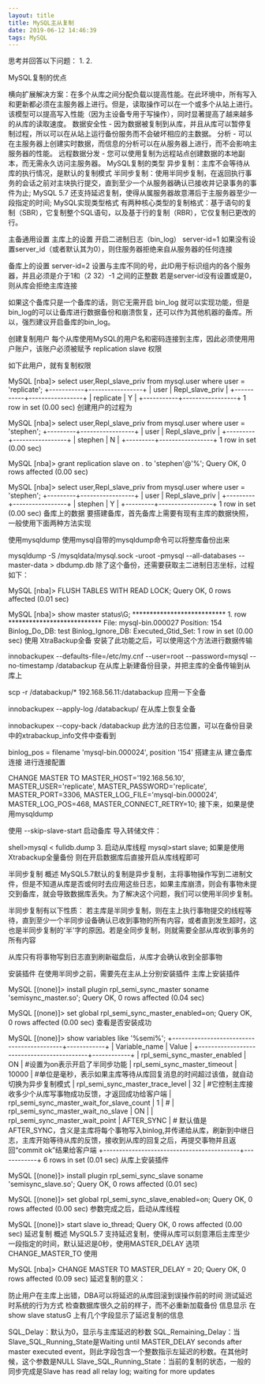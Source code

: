 ```yaml
---
layout: title
title: MySQL主从复制
date: 2019-06-12 14:46:39
tags: MySQL
---
```

思考并回答以下问题：
1.
2.
<!--more-->

MySQL复制的优点

横向扩展解决方案：在多个从库之间分配负载以提高性能。在此环境中，所有写入和更新都必须在主服务器上进行。但是，读取操作可以在一个或多个从站上进行。该模型可以提高写入性能（因为主设备专用于写操作），同时显著提高了越来越多的从库的读取速度。
数据安全性 - 因为数据被复制到从库，并且从库可以暂停复制过程，所以可以在从站上运行备份服务而不会破坏相应的主数据。
分析 - 可以在主服务器上创建实时数据，而信息的分析可以在从服务器上进行，而不会影响主服务器的性能。
远程数据分发 - 您可以使用复制为远程站点创建数据的本地副本，而无需永久访问主服务器。
MySQL复制的类型
异步复制：主库不会等待从库的执行情况，是默认的复制模式
半同步复制：使用半同步复制，在返回执行事务的会话之前对主块执行提交，直到至少一个从服务器确认已接收并记录事务的事件为止;
MySQL 5.7 还支持延迟复制，使得从属服务器故意滞后于主服务器至少一段指定的时间;
MySQL实现类型格式
有两种核心类型的复制格式：基于语句的复制（SBR），它复制整个SQL语句，以及基于行的复制（RBR），它仅复制已更改的行。

主备通用设置
主库上的设置
开启二进制日志（bin_log）
server-id=1
如果没有设置server_id（或者默认其为0），则住服务器拒绝来自从服务器的任何连接

备库上的设置
server-id=2  设置与主库不同的号，此ID用于标识组内的各个服务器，并且必须是介于1和（2 32）-1 之间的正整数
若是server-id没有设置或是0，则从库会拒绝主库连接

如果这个备库只是一个备库的话，则它无需开启 bin_log 就可以实现功能，但是bin_log的可以让备库进行数据备份和崩溃恢复，还可以作为其他机器的备库。所以，强烈建议开启备库的bin_log。

创建复制用户
每个从库使用MySQL的用户名和密码连接到主库，因此必须使用用户账户，该账户必须被赋予 replication slave 权限

如下此用户，就有复制权限

MySQL [nba]> select user,Repl_slave_priv from mysql.user where user = 'replicate';
+-----------+-----------------+
| user | Repl_slave_priv |
+-----------+-----------------+
| replicate | Y |
+-----------+-----------------+
1 row in set (0.00 sec)
创建用户的过程为

MySQL [nba]> select user,Repl_slave_priv from mysql.user where user = 'stephen';
+---------+-----------------+
| user | Repl_slave_priv |
+---------+-----------------+
| stephen | N |
+---------+-----------------+
1 row in set (0.00 sec)

MySQL [nba]> grant replication slave on *.* to 'stephen'@'%';
Query OK, 0 rows affected (0.00 sec)

MySQL [nba]> select user,Repl_slave_priv from mysql.user where user = 'stephen';
+---------+-----------------+
| user | Repl_slave_priv |
+---------+-----------------+
| stephen | Y |
+---------+-----------------+
1 row in set (0.00 sec)
备库上的数据
要搭建备库，首先备库上需要有现有主库的数据快照，一般使用下面两种方法实现

使用mysqldump
使用mysql自带的mysqldump命令可以将整库备份出来

mysqldump -S /mysqldata/mysql.sock -uroot -pmysql --all-databases --master-data > dbdump.db
除了这个备份，还需要获取主二进制日志坐标，过程如下：

MySQL [nba]> FLUSH TABLES WITH READ LOCK;
Query OK, 0 rows affected (0.01 sec)

MySQL [nba]> show master status\G;
*************************** 1. row ***************************
             File: mysql-bin.000027
         Position: 154
     Binlog_Do_DB: test
 Binlog_Ignore_DB: 
Executed_Gtid_Set: 
1 row in set (0.00 sec)
使用 XtraBackup全备
安装了此功能之后，可以使用这个方法进行数据传输

innobackupex --defaults-file=/etc/my.cnf --user=root --password=mysql --no-timestamp /databackup
在从库上新建备份目录，并把主库的全备传输到从库上

scp -r /databackup/* 192.168.56.11:/databackup
应用一下全备

innobackupex --apply-log /databackup/
在从库上恢复全备

innobackupex --copy-back /databackup
此方法的日志位置，可以在备份目录中的xtrabackup_info文件中查看到

binlog_pos = filename 'mysql-bin.000024', position '154'
搭建主从
建立备库连接
进行连接配置

CHANGE MASTER TO 
 MASTER_HOST='192.168.56.10',
 MASTER_USER='replicate',
 MASTER_PASSWORD='replicate',
 MASTER_PORT=3306,
 MASTER_LOG_FILE='mysql-bin.000024', 
 MASTER_LOG_POS=468,
 MASTER_CONNECT_RETRY=10;
接下来，如果是使用mysqldump

使用 --skip-slave-start 启动备库
导入转储文件：

shell>mysql < fulldb.dump
3. 启动从库线程
mysql>start slave;
如果是使用Xtrabackup全量备份
则在开启数据库后直接开启从库线程即可

半同步复制
概述
MySQL5.7默认的复制是异步复制，主将事物操作写到二进制文件，但是不知道从库是否或何时去应用这些日志，如果主库崩溃，则会有事物未提交到备库，就会导致数据库丢失。为了解决这个问题，我们可以使用半同步复制。

半同步复制有以下性质：
若主库是半同步复制，则在主上执行事物提交的线程等待，直到至少一个半同步设备确认已收到事物的所有内容，或者直到发生超时，这也是半同步复制的'半'字的原因。若是全同步复制，则就需要全部从库收到事务的所有内容

从库只有将事物写到日志直到刷新磁盘后，从库才会确认收到全部事物

安装插件
在使用半同步之前，需要先在主从上分别安装插件
主库上安装插件

MySQL [(none)]> install plugin rpl_semi_sync_master soname 'semisync_master.so';
Query OK, 0 rows affected (0.04 sec)

MySQL [(none)]> set global rpl_semi_sync_master_enabled=on;
Query OK, 0 rows affected (0.00 sec)
查看是否安装成功

MySQL [(none)]> show variables like '%semi%';
+-------------------------------------------+------------+
| Variable_name | Value |
+-------------------------------------------+------------+
| rpl_semi_sync_master_enabled | ON |            #设置为on表示开启了半同步功能
| rpl_semi_sync_master_timeout | 10000 |        #单位是毫秒，表示如果主库等待从库回复消息的时间超过该值，就自动切换为异步复制模式
| rpl_semi_sync_master_trace_level | 32 |        #它控制主库接收多少个从库写事物成功反馈，才返回成功给客户端
| rpl_semi_sync_master_wait_for_slave_count | 1 | #
| rpl_semi_sync_master_wait_no_slave | ON |
| rpl_semi_sync_master_wait_point | AFTER_SYNC |  # 默认值是AFTER_SYNC，含义是主库将每个事物写入binlog,并传递给从库，刷新到中继日志，主库开始等待从库的反馈，接收到从库的回复之后，再提交事物并且返回“commit ok”结果给客户端
+-------------------------------------------+------------+
6 rows in set (0.01 sec)
从库上安装插件

MySQL [(none)]> install plugin rpl_semi_sync_slave soname 'semisync_slave.so';
Query OK, 0 rows affected (0.01 sec)

MySQL [(none)]> set global rpl_semi_sync_slave_enabled=on;
Query OK, 0 rows affected (0.00 sec)
参数完成之后，启动从库线程

MySQL [(none)]> start slave io_thread;
Query OK, 0 rows affected (0.00 sec)
延迟复制
概述
MySQL5.7 支持延迟复制，使得从库可以刻意滞后主库至少一段指定的时间，默认延迟是0秒，使用MASTER_DELAY 选项CHANGE_MASTER_TO 使用

MySQL [nba]> CHANGE MASTER TO MASTER_DELAY = 20;
Query OK, 0 rows affected (0.09 sec)
延迟复制的意义：

防止用户在主库上出错，DBA可以将延迟的从库回滚到误操作前的时间
测试延迟时系统的行为方式
检查数据库很久之前的样子，而不必重新加载备份
信息显示
在show slave statusG 上有几个字段显示了延迟复制的信息

SQL_Delay：默认为0，显示与主库延迟的秒数
SQL_Remaining_Delay：当 Slave_SQL_Running_State是Waiting until MASTER_DELAY seconds after master executed event，则此字段包含一个整数指示左延迟的秒数。在其他时候，这个参数是NULL
Slave_SQL_Running_State：当前的复制的状态，一般的同步完成是Slave has read all relay log; waiting for more updates